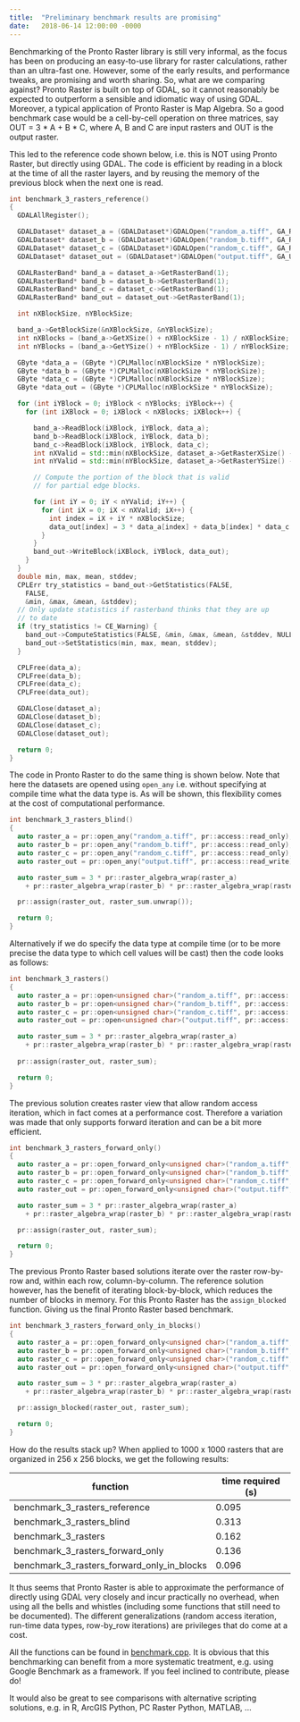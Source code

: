 ```yaml
---
title:  "Preliminary benchmark results are promising"
date:   2018-06-14 12:00:00 -0000
---
```

Benchmarking of the Pronto Raster library is still very informal, as the focus has been on producing an easy-to-use library for raster calculations, rather than an ultra-fast one. However, some of the early results, and performance tweaks, are promising and worth sharing. So, what are we comparing against? Pronto Raster is built on top of GDAL, so it cannot reasonably be expected to outperform a sensible and idiomatic way of using GDAL. Moreover, a typical application of Pronto Raster is Map Algebra. So a good benchmark case would be a cell-by-cell operation on three matrices, say OUT = 3 * A + B * C, where A, B and C are input rasters and OUT is the output raster. 

This led to the reference code shown below, i.e. this is NOT using Pronto Raster, but directly using GDAL. The code is efficient by reading in a block at the time of all the raster layers, and by reusing the memory of the previous block when the next one is read. 

```cpp
int benchmark_3_rasters_reference()
{
  GDALAllRegister();

  GDALDataset* dataset_a = (GDALDataset*)GDALOpen("random_a.tiff", GA_ReadOnly);
  GDALDataset* dataset_b = (GDALDataset*)GDALOpen("random_b.tiff", GA_ReadOnly);
  GDALDataset* dataset_c = (GDALDataset*)GDALOpen("random_c.tiff", GA_ReadOnly);
  GDALDataset* dataset_out = (GDALDataset*)GDALOpen("output.tiff", GA_Update);

  GDALRasterBand* band_a = dataset_a->GetRasterBand(1);
  GDALRasterBand* band_b = dataset_b->GetRasterBand(1);
  GDALRasterBand* band_c = dataset_c->GetRasterBand(1);
  GDALRasterBand* band_out = dataset_out->GetRasterBand(1);

  int nXBlockSize, nYBlockSize;

  band_a->GetBlockSize(&nXBlockSize, &nYBlockSize);
  int nXBlocks = (band_a->GetXSize() + nXBlockSize - 1) / nXBlockSize;
  int nYBlocks = (band_a->GetYSize() + nYBlockSize - 1) / nYBlockSize;

  GByte *data_a = (GByte *)CPLMalloc(nXBlockSize * nYBlockSize);
  GByte *data_b = (GByte *)CPLMalloc(nXBlockSize * nYBlockSize);
  GByte *data_c = (GByte *)CPLMalloc(nXBlockSize * nYBlockSize);
  GByte *data_out = (GByte *)CPLMalloc(nXBlockSize * nYBlockSize);

  for (int iYBlock = 0; iYBlock < nYBlocks; iYBlock++) {
    for (int iXBlock = 0; iXBlock < nXBlocks; iXBlock++) {

      band_a->ReadBlock(iXBlock, iYBlock, data_a);
      band_b->ReadBlock(iXBlock, iYBlock, data_b);
      band_c->ReadBlock(iXBlock, iYBlock, data_c);
      int nXValid = std::min(nXBlockSize, dataset_a->GetRasterXSize() - iXBlock * nXBlockSize);
      int nYValid = std::min(nYBlockSize, dataset_a->GetRasterYSize() - iYBlock * nYBlockSize);

      // Compute the portion of the block that is valid
      // for partial edge blocks.

      for (int iY = 0; iY < nYValid; iY++) {
        for (int iX = 0; iX < nXValid; iX++) {
          int index = iX + iY * nXBlockSize;
          data_out[index] = 3 * data_a[index] + data_b[index] * data_c[index];
        }
      }
      band_out->WriteBlock(iXBlock, iYBlock, data_out);
    }
  }
  double min, max, mean, stddev;
  CPLErr try_statistics = band_out->GetStatistics(FALSE,
    FALSE,
    &min, &max, &mean, &stddev);
  // Only update statistics if rasterband thinks that they are up 
  // to date
  if (try_statistics != CE_Warning) {
    band_out->ComputeStatistics(FALSE, &min, &max, &mean, &stddev, NULL, NULL);
    band_out->SetStatistics(min, max, mean, stddev);
  }

  CPLFree(data_a);
  CPLFree(data_b);
  CPLFree(data_c);
  CPLFree(data_out);

  GDALClose(dataset_a);
  GDALClose(dataset_b);
  GDALClose(dataset_c);
  GDALClose(dataset_out);

  return 0;
}
```

The code in Pronto Raster to do the same thing is shown below. Note that here the datasets are opened using `open_any` i.e. without specifying at compile time what the data type is. As will be shown, this flexibility comes at the cost of computational performance.

```cpp
int benchmark_3_rasters_blind()
{
  auto raster_a = pr::open_any("random_a.tiff", pr::access::read_only);
  auto raster_b = pr::open_any("random_b.tiff", pr::access::read_only);
  auto raster_c = pr::open_any("random_c.tiff", pr::access::read_only);
  auto raster_out = pr::open_any("output.tiff", pr::access::read_write);

  auto raster_sum = 3 * pr::raster_algebra_wrap(raster_a) 
    + pr::raster_algebra_wrap(raster_b) * pr::raster_algebra_wrap(raster_c);

  pr::assign(raster_out, raster_sum.unwrap());

  return 0;
}
```
Alternatively if we do specify the data type at compile time (or to be more precise the data type to which cell values will be cast) then the code looks as follows:

```cpp
int benchmark_3_rasters()
{
  auto raster_a = pr::open<unsigned char>("random_a.tiff", pr::access::read_only);
  auto raster_b = pr::open<unsigned char>("random_b.tiff", pr::access::read_only);
  auto raster_c = pr::open<unsigned char>("random_c.tiff", pr::access::read_only);
  auto raster_out = pr::open<unsigned char>("output.tiff", pr::access::read_write);

  auto raster_sum = 3 * pr::raster_algebra_wrap(raster_a) 
    + pr::raster_algebra_wrap(raster_b) * pr::raster_algebra_wrap(raster_c);
	
  pr::assign(raster_out, raster_sum);

  return 0;
}
```

The previous solution creates raster view that allow random access iteration, which in fact comes at a performance cost. Therefore a variation was made that only supports forward iteration and can be a bit more efficient.

```cpp
int benchmark_3_rasters_forward_only()
{
  auto raster_a = pr::open_forward_only<unsigned char>("random_a.tiff", pr::access::read_only);
  auto raster_b = pr::open_forward_only<unsigned char>("random_b.tiff", pr::access::read_only);
  auto raster_c = pr::open_forward_only<unsigned char>("random_c.tiff", pr::access::read_only);
  auto raster_out = pr::open_forward_only<unsigned char>("output.tiff", pr::access::read_write);

  auto raster_sum = 3 * pr::raster_algebra_wrap(raster_a)
    + pr::raster_algebra_wrap(raster_b) * pr::raster_algebra_wrap(raster_c);

  pr::assign(raster_out, raster_sum);

  return 0;
}
```

The previous Pronto Raster based solutions iterate over the raster row-by-row and, within each row, column-by-column. The reference solution however, has the benefit of iterating block-by-block, which reduces the number of blocks in memory. For this Pronto Raster has the `assign_blocked` function. Giving us the final Pronto Raster based benchmark.

```cpp
int benchmark_3_rasters_forward_only_in_blocks()
{
  auto raster_a = pr::open_forward_only<unsigned char>("random_a.tiff", pr::access::read_only);
  auto raster_b = pr::open_forward_only<unsigned char>("random_b.tiff", pr::access::read_only);
  auto raster_c = pr::open_forward_only<unsigned char>("random_c.tiff", pr::access::read_only);
  auto raster_out = pr::open_forward_only<unsigned char>("output.tiff", pr::access::read_write);

  auto raster_sum = 3 * pr::raster_algebra_wrap(raster_a)
    + pr::raster_algebra_wrap(raster_b) * pr::raster_algebra_wrap(raster_c);

  pr::assign_blocked(raster_out, raster_sum);

  return 0;
}
```

How do the results stack up? When applied to 1000 x 1000 rasters that are organized in 256 x 256 blocks, we get the following results:

|function|time required (s)|
|----|----|
|benchmark_3_rasters_reference|0.095|
|benchmark_3_rasters_blind|0.313|
|benchmark_3_rasters|0.162|
|benchmark_3_rasters_forward_only|0.136|
|benchmark_3_rasters_forward_only_in_blocks|0.096|

It thus seems that Pronto Raster is able to approximate the performance of directly using GDAL very closely and incur practically no overhead, when using all the bells and whistles (including some functions that still need to be documented). The different generalizations (random access iteration, run-time data types, row-by_row iterations) are privileges that do come at a cost.

All the functions can be found in [benchmark.cpp](https://github.com/ahhz/raster/blob/master/benchmarks/benchmark.cpp). It is obvious that this benchmarking can benefit from a more systematic treatment, e.g. using Google Benchmark as a framework. If you feel inclined to contribute, please do!

It would also be great to see comparisons with alternative scripting solutions, e.g. in R, ArcGIS Python, PC Raster Python, MATLAB, ...

